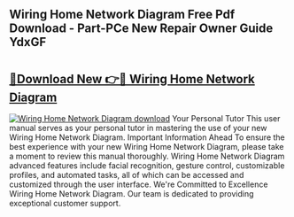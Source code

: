 ## Wiring Home Network Diagram Free Pdf Download - Part-PCe New Repair Owner Guide YdxGF

# <h2><a href="http://dftmris.blite.top/?on=Wiring+Home+Network+Diagram">🔗Download New 👉🔴 Wiring Home Network Diagram</a></h2>

[![Wiring Home Network Diagram download](https://i.imgur.com/lujVjoI.png)](http://dftmris.blite.top/?on=Wiring+Home+Network+Diagram)
Your Personal Tutor This user manual serves as your personal tutor in mastering the use of your new Wiring Home Network Diagram. Important Information Ahead To ensure the best experience with your new Wiring Home Network Diagram, please take a moment to review this manual thoroughly. Wiring Home Network Diagram advanced features include facial recognition, gesture control, customizable profiles, and automated tasks, all of which can be accessed and customized through the user interface. We're Committed to Excellence Wiring Home Network Diagram. Our team is dedicated to providing exceptional customer support.
